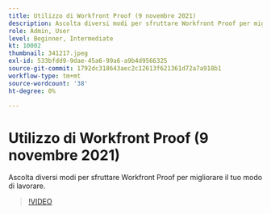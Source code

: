 ```yaml
---
title: Utilizzo di Workfront Proof (9 novembre 2021)
description: Ascolta diversi modi per sfruttare Workfront Proof per migliorare il tuo modo di lavorare.
role: Admin, User
level: Beginner, Intermediate
kt: 10002
thumbnail: 341217.jpeg
exl-id: 533bfdd9-9dae-45a6-99a6-a9b4d9566325
source-git-commit: 1792dc318643aec2c12613f621361d72a7a918b1
workflow-type: tm+mt
source-wordcount: '38'
ht-degree: 0%

---
```


# Utilizzo di Workfront Proof (9 novembre 2021)

Ascolta diversi modi per sfruttare Workfront Proof per migliorare il tuo modo di lavorare.

>[!VIDEO](https://video.tv.adobe.com/v/341217/?quality=12&learn=on)
